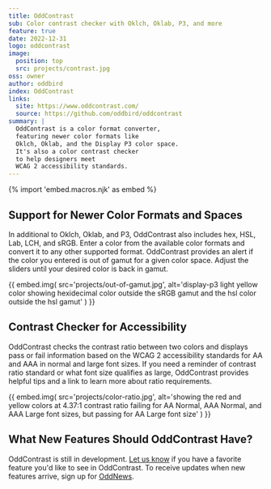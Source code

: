 ```yaml
---
title: OddContrast
sub: Color contrast checker with Oklch, Oklab, P3, and more
feature: true
date: 2022-12-31
logo: oddcontrast
image:
  position: top
  src: projects/contrast.jpg
oss: owner
author: oddbird
index: OddContrast
links:
  site: https://www.oddcontrast.com/
  source: https://github.com/oddbird/oddcontrast
summary: |
  OddContrast is a color format converter,
  featuring newer color formats like
  Oklch, Oklab, and the Display P3 color space.
  It's also a color contrast checker
  to help designers meet
  WCAG 2 accessibility standards.
---
```


{% import 'embed.macros.njk' as embed %}

## Support for Newer Color Formats and Spaces

In additional to Oklch, Oklab, and P3, OddContrast also includes hex, HSL, Lab,
LCH, and sRGB. Enter a color from the available color formats and convert it to any other supported format. OddContrast provides an alert if the color you entered is out of
gamut for a given color space. Adjust the sliders until your desired color 
is back in gamut.

{{ embed.img(
  src='projects/out-of-gamut.jpg',
  alt='display-p3 light yellow color showing hexidecimal color
    outside the sRGB gamut and the hsl color outside the hsl gamut'
) }}

## Contrast Checker for Accessibility

OddContrast checks the contrast ratio between two colors and displays pass or
fail information based on the WCAG 2 accessibility standards for AA and AAA in
normal and large font sizes. If you need a reminder of contrast ratio standard
or what font size qualifies as large, OddContrast provides helpful tips and a
link to learn more about ratio requirements.

{{ embed.img(
  src='projects/color-ratio.jpg',
  alt='showing the red and yellow colors at 4.37:1 contrast ratio
    failing for AA Normal, AAA Normal, and AAA Large font sizes,
    but passing for AA Large font size'
) }}

## What New Features Should OddContrast Have?

OddContrast is still in development. [Let us know](/contact/) if you have a
favorite feature you'd like to see in OddContrast. To receive updates when new
features arrive, sign up for [OddNews](/oddnews/).
